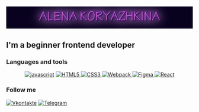 ![Header](https://github.com/A-krzhk/A-krzhk/blob/main/assets/NameGif.gif)

## I'm a beginner frontend developer

### Languages and tools

<div align="center">

<a href="#">![javascript](https://img.shields.io/badge/-javascript-13021f?style=for-the-badge&logo=javascript&logoColor=f7e01d)</a>
<a href="#">![HTML5](https://img.shields.io/badge/-html5-13021f?style=for-the-badge&logo=html5&logoColor=ee8141)
</a>
<a href="#">![CSS3](https://img.shields.io/badge/-css3-13021f?style=for-the-badge&logo=css3&logoColor=2761e7)
</a>
<a href="#">![Webpack](https://img.shields.io/badge/-Webpack-13021f?style=for-the-badge&logo=Webpack&logoColor=#1b74b8)
</a>
<a href="#">![Figma](https://img.shields.io/badge/-Figma-13021f?style=for-the-badge&logo=Figma)
</a>
<a href="#">![React](https://img.shields.io/badge/-React-13021f?style=for-the-badge&logo=React)
</a>

</div>

### Follow me

[![Vkontakte](https://img.shields.io/badge/-Vkontakte-13021f?style=for-the-badge&logo=Vk)](https://vk.com/idoleras)
[![Telegram](https://img.shields.io/badge/-Telegram-13021f?style=for-the-badge&logo=Telegram)](https://t.me/idoleras)
